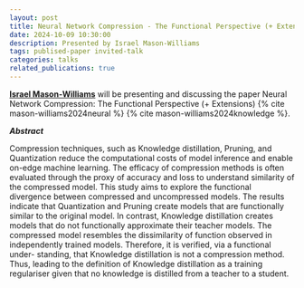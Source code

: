 ```yaml
---
layout: post
title: Neural Network Compression - The Functional Perspective (+ Extensions)
date: 2024-10-09 10:30:00
description: Presented by Israel Mason-Williams
tags: publised-paper invited-talk
categories: talks
related_publications: true
---
```


**[Israel Mason-Williams](https://openreview.net/profile?id=~Israel_Mason-Williams1)** will be presenting and discussing the paper Neural Network Compression: The Functional Perspective (+ Extensions) {% cite mason-williams2024neural %} {% cite mason-williams2024knowledge %}.

**_Abstract_**

Compression techniques, such as Knowledge distillation, Pruning, and Quantization reduce the computational costs of model inference and enable on-edge machine learning. The efficacy of compression methods is often evaluated through the proxy of accuracy and loss to understand similarity of the compressed model. This study aims to explore the functional divergence between compressed and uncompressed models. The results indicate that Quantization and Pruning create models that are functionally similar to the original model. In contrast, Knowledge distillation creates models that do not functionally approximate their teacher models. The compressed model resembles the dissimilarity of function observed in independently trained models. Therefore, it is verified, via a functional under- standing, that Knowledge distillation is not a compression method. Thus, leading to the definition of Knowledge distillation as a training regulariser given that no knowledge is distilled from a teacher to a student.
